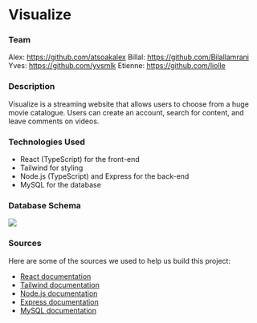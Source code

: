 # Visualize

### Team

Alex: https://github.com/atsoakalex
Billal: https://github.com/Bilallamrani
Yves: https://github.com/yvsmlk
Etienne: https://github.com/liolle

### Description

Visualize is a streaming website that allows users to choose from a huge movie catalogue. Users can create an account, search for content, and leave comments on videos. 

### Technologies Used
- React (TypeScript) for the front-end
- Tailwind for styling
- Node.js (TypeScript) and Express for the back-end
- MySQL for the database
### Database Schema
![](https://github.com/liolle/GetFlix/blob/back/BackEnd/img/getflix.jpg?raw=true)

### Sources 
Here are some of the sources we used to help us build this project:

- [React documentation](https://fr.reactjs.org/)
- [Tailwind documentation](https://tailwindcss.com/)
- [Node.js documentation](https://nodejs.org/en/docs/)
- [Express documentation](https://expressjs.com/)
- [MySQL documentation](https://www.mysql.com/fr/)
